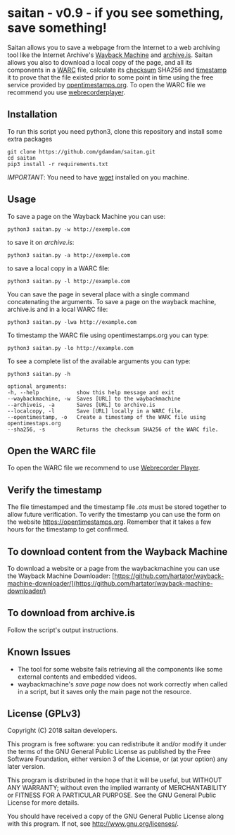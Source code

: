 # saitan - v0.9 - if you see something, save something!

Saitan allows you to save a webpage from the Internet to a web archiving tool like the Internet Archive's [Wayback Machine](https://web.archive.org/) and [archive.is](https://archvie.is).
Saitan allows you also to download a local copy of the page, and all its components in a [WARC](https://en.wikipedia.org/wiki/Web_ARChive) file, calculate its [checksum](https://en.wikipedia.org/wiki/Checksum) SHA256 and [timestamp](https://en.wikipedia.org/wiki/Timestamp) it to prove that the file  existed prior to some point in time using the free service provided by [opentimestamps.org](https://opentimestamps.org).
To open the WARC file we recommend you use [webrecorderplayer](https://github.com/webrecorder/webrecorderplayer-electron).


## Installation

To run this script you need python3, clone this repository and install some extra packages

    git clone https://github.com/gdamdam/saitan.git
    cd saitan
    pip3 install -r requirements.txt

*IMPORTANT*: You need to have [wget](https://en.wikipedia.org/wiki/Wget) installed on you machine.


## Usage

To save a page on the Wayback Machine you can use:

    python3 saitan.py -w http://exemple.com

to save it on _archive.is_:

    python3 saitan.py -a http://exemple.com

to save a local copy in a WARC file:

    python3 saitan.py -l http://example.com

You can save the page in several place with a single command concatenating the arguments.
To save a page on the wayback machine, archive.is and in a local WARC file:

    python3 saitan.py -lwa http://example.com

To timestamp the WARC file using opentimestamps.org you can type:

    python3 saitan.py -lo http://example.com

To see a complete list of the available arguments you can type:

    python3 saitan.py -h

    optional arguments:
    -h, --help            show this help message and exit
    --waybackmachine, -w  Saves [URL] to the waybackmachine
    --archiveis, -a       Saves [URL] to archive.is
    --localcopy, -l       Save [URL] locally in a WARC file.
    --opentimestamp, -o   Create a timestamp of the WARC file using opentimestaps.org
    --sha256, -s          Returns the checksum SHA256 of the WARC file.


## Open the WARC file

To open the WARC file we recommend to use [Webrecorder Player](https://github.com/webrecorder/webrecorderplayer-electron/).


## Verify the timestamp

The file timestamped and the timestamp file _.ots_ must be stored together to allow future verification.
To verify the timestamp you can use the form on the website https://opentimestamps.org.
Remember that it takes a few hours for the timestamp to get confirmed.


## To download content from the Wayback Machine

To download a website or a page from the waybackmachine you can use the Wayback Machine Downloader: [https://github.com/hartator/wayback-machine-downloader/](https://github.com/hartator/wayback-machine-downloader/)


## To download from archive.is

Follow the script's output instructions.


## Known Issues

* The tool for some website fails retrieving all the components like some external contents and embedded videos.
* waybackmachine's _save page now_ does not work correctly when called in a script, but it saves only the main page not the resource.

## License (GPLv3)

Copyright (C) 2018 saitan developers.

This program is free software: you can redistribute it and/or modify
it under the terms of the GNU General Public License as published by
the Free Software Foundation, either version 3 of the License, or
(at your option) any later version.

This program is distributed in the hope that it will be useful,
but WITHOUT ANY WARRANTY; without even the implied warranty of
MERCHANTABILITY or FITNESS FOR A PARTICULAR PURPOSE.  See the
GNU General Public License for more details.

You should have received a copy of the GNU General Public License
along with this program.  If not, see <http://www.gnu.org/licenses/>.
